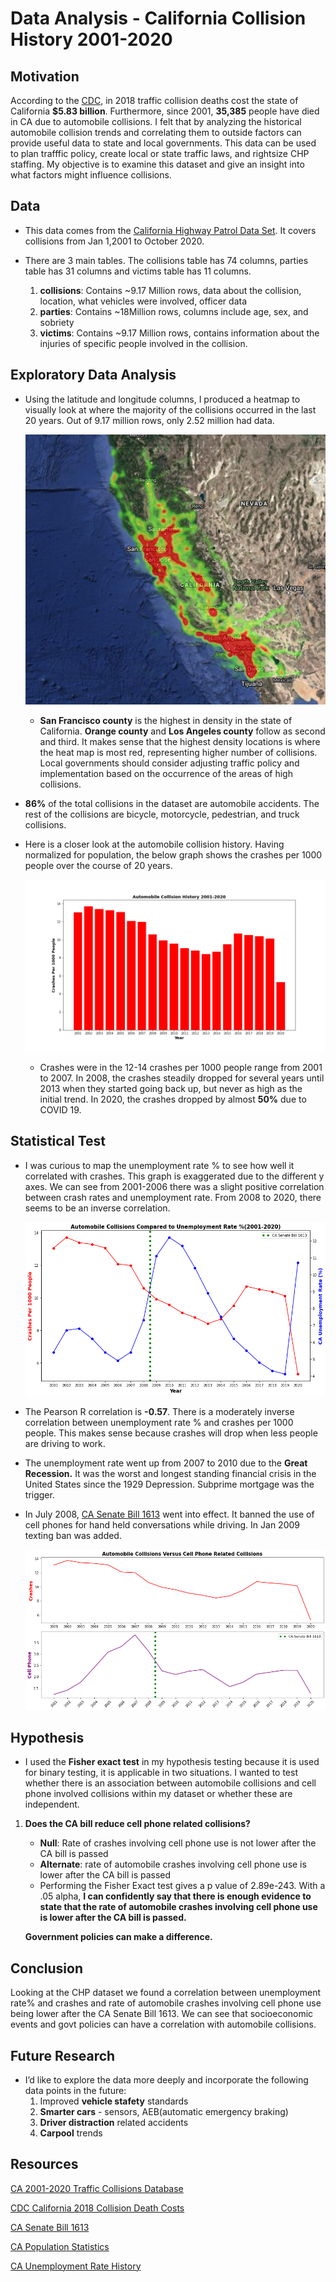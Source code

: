 # Data Analysis - California Collision History 2001-2020

## Motivation 
According to the [CDC](https://www.cdc.gov/transportationsafety/pdf/statecosts/2020/CDC-Cost-of-Crash-Deaths-Fact-Sheets_California.pdf), in 2018 traffic collision deaths cost the state of California **$5.83 billion**. Furthermore, since 2001, **35,385** people have died in CA due to automobile collisions. I felt that by analyzing the historical automobile collision trends and correlating them to outside factors can provide useful data to state and local governments. This data can be used to plan trafffic policy, create local or state traffic laws, and rightsize CHP staffing. My objective is to examine this dataset and give an insight into what factors might influence collisions.


## Data

* This data comes from the [California Highway Patrol Data Set](https://www.kaggle.com/alexgude/california-traffic-collision-data-from-switrs). It covers collisions from Jan 1,2001 to October 2020.  

* There are 3 main tables. The collisions table has 74 columns, parties table has 31 columns and victims table has 11 columns.

    1. **collisions**: Contains ~9.17 Million rows, data about the collision, location, what vehicles were involved, officer data
    2. **parties**: Contains ~18Million rows, columns include age, sex, and sobriety
    3. **victims**: Contains ~9.17 Million rows, contains information about the injuries of specific people involved in the collision.


## Exploratory Data Analysis

* Using the latitude and longitude columns, I produced a heatmap to visually look at where the majority of the collisions occurred in the last 20 years. Out of 9.17 million rows, only 2.52 million had data. 

    ![picture](images/heat_map_2.png)

    * **San Francisco county** is the highest in density in the state of California. **Orange county** and **Los Angeles county** follow as second and third. It makes sense that the highest density locations is where the heat map is most red, representing higher number of collisions. Local governments should consider adjusting traffic policy and implementation based on the occurrence of the areas of high collisions.


* **86%** of the total collisions in the dataset are automobile accidents. The rest of the collisions are bicycle, motorcycle, pedestrian, and truck collisions.

* Here is a closer look at the automobile collision history. Having normalized for population, the below graph shows the crashes per 1000 people over the course of 20 years.

    ![picture](images/collision_history.png)

    * Crashes were in the 12-14 crashes per 1000 people range from 2001 to 2007. In 2008, the crashes steadily dropped for several years until 2013 when they started going back up, but never as high as the initial trend. In 2020, the crashes dropped by almost **50%** due to COVID 19.

## Statistical Test

* I was curious to map the unemployment rate % to see how well it correlated with crashes. This graph is exaggerated due to the different y axes. We can see from 2001-2006 there was a slight positive correlation between crash rates and unemployment rate. From 2008 to 2020, there seems to be an inverse correlation.

    ![picture](images/collision_unemp.png)
    
* The Pearson R correlation is  **-0.57**. There is a moderately inverse correlation between unemployment rate % and crashes per 1000 people. This makes sense because crashes will drop when less people are driving to work.

* The unemployment rate went up from 2007 to 2010 due to the **Great Recession.** It was the worst and longest standing financial crisis in the United States since the 1929 Depression. Subprime mortgage was the trigger. 

* In July 2008, [CA Senate Bill 1613](https://www.ncbi.nlm.nih.gov/pmc/articles/PMC4001674/ ) went into effect. It banned the use of cell phones for hand held conversations while driving. In Jan 2009 texting ban was added.

    ![picture](images/collision_cellphone.png)

       
## Hypothesis

* I used the **Fisher exact test** in my hypothesis testing because it is used for binary testing, it is applicable in two situations. I wanted to test whether there is an association between automobile collisions and cell phone involved collisions within my dataset or whether these are independent.

1. **Does the CA bill reduce cell phone related collisions?**
    *   **Null**: Rate of crashes involving cell phone use is not lower after the CA bill is passed
    *   **Alternate**: rate of automobile crashes involving cell phone use is lower after the CA   bill is passed
    *   Performing the Fisher Exact test gives a p value of 2.89e-243. With a .05 alpha, **I can confidently say that there is enough evidence to state that the rate of automobile crashes involving cell phone use is lower after the CA bill is passed.**
    
    **Government policies can make a difference.** 

## Conclusion

Looking at the CHP dataset we found a correlation between unemployment rate% and crashes and rate of automobile crashes involving cell phone use being lower after the CA Senate Bill 1613. We can see that socioeconomic events and govt policies can have a correlation with automobile collisions.

## Future Research

* I’d like to explore the data more deeply and incorporate the following data points in the future:
    1. Improved **vehicle stafety** standards
    2. **Smarter cars** - sensors, AEB(automatic emergency braking)
    3. **Driver distraction** related accidents
    4. **Carpool** trends

## Resources

[CA 2001-2020 Traffic Collisions Database](https://www.kaggle.com/alexgude/california-traffic-collision-data-from-switrs)

[CDC California 2018 Collision Death Costs](https://www.cdc.gov/transportationsafety/pdf/statecosts/2020/CDC-Cost-of-Crash-Deaths-Fact-Sheets_California.pdf)

[CA Senate Bill 1613](https://www.ncbi.nlm.nih.gov/pmc/articles/PMC4001674/ )

[CA Population Statistics](https://www.statista.com/statistics/206097/resident-population-in-california/)

[CA Unemployment Rate History](https://fred.stlouisfed.org/series/CAUR)



            
            

        
